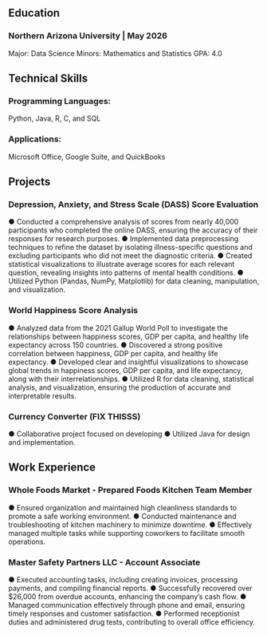 ## Education
### Northern Arizona University | May 2026
Major: Data Science
Minors: Mathematics and Statistics
GPA: 4.0

## Technical Skills
### Programming Languages:
Python, Java, R, C, and SQL
### Applications:
Microsoft Office, Google Suite, and QuickBooks

## Projects
### Depression, Anxiety, and Stress Scale (DASS) Score Evaluation
● Conducted a comprehensive analysis of scores from nearly 40,000 participants who completed the online DASS, ensuring the accuracy of their responses for research purposes.
● Implemented data preprocessing techniques to refine the dataset by isolating illness-specific questions and excluding participants who did not meet the diagnostic criteria.
● Created statistical visualizations to illustrate average scores for each relevant question, revealing insights into patterns of mental health conditions.
● Utilized Python (Pandas, NumPy, Matplotlib) for data cleaning, manipulation, and visualization.

### World Happiness Score Analysis
● Analyzed data from the 2021 Gallup World Poll to investigate the relationships between happiness scores, GDP per capita, and healthy life expectancy across 150 countries.
● Discovered a strong positive correlation between happiness, GDP per capita, and healthy life expectancy.
● Developed clear and insightful visualizations to showcase global trends in happiness scores, GDP per capita, and life expectancy, along with their interrelationships.
● Utilized R for data cleaning, statistical analysis, and visualization, ensuring the production of accurate and interpretable results.

### Currency Converter (FIX THISSS)
● Collaborative project focused on developing
● Utilized Java for design and implementation.

## Work Experience
### Whole Foods Market - Prepared Foods Kitchen Team Member
● Ensured organization and maintained high cleanliness standards to promote a safe working environment.
● Conducted maintenance and troubleshooting of kitchen machinery to minimize downtime.
● Effectively managed multiple tasks while supporting coworkers to facilitate smooth operations.

### Master Safety Partners LLC - Account Associate
● Executed accounting tasks, including creating invoices, processing payments, and compiling financial reports.
● Successfully recovered over $26,000 from overdue accounts, enhancing the company’s cash flow.
● Managed communication effectively through phone and email, ensuring timely responses and customer satisfaction.
● Performed receptionist duties and administered drug tests, contributing to overall office efficiency.
